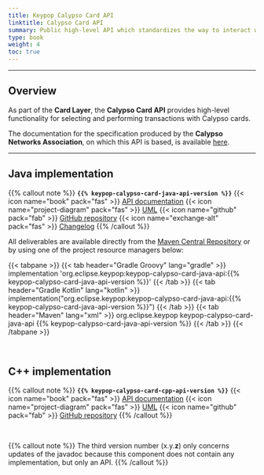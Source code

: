 ```yaml
---
title: Keypop Calypso Card API
linktitle: Calypso Card API
summary: Public high-level API which standardizes the way to interact with a Calypso® product (card, NFC smartphone applet/application, SAM, etc...).
type: book
weight: 4
toc: true
---
```


---
## Overview

As part of the **Card Layer**, the **Calypso Card API** provides high-level functionality for selecting and performing 
transactions with Calypso cards.

The documentation for the specification produced by the **Calypso Networks Association**, on which this API is based,
is available [here](https://terminal-api.calypsonet.org/apis/calypsonet-terminal-calypso-api/).

--- 

## Java implementation
{{% callout note %}}
**`{{% keypop-calypso-card-java-api-version %}}`**
<span class="component-metadata">{{< icon name="book" pack="fas" >}} [API documentation](https://eclipse-keypop.github.io/keypop-calypso-card-java-api/)</span>
<span class="component-metadata">{{< icon name="project-diagram" pack="fas" >}} [UML](https://calypsonet.github.io/calypsonet-terminal-calypso-uml-api/)</span>
<span class="component-metadata">{{< icon name="github" pack="fab" >}} [GitHub repository](https://github.com/eclipse-keypop/keypop-calypso-card-java-api/)</span>
<span class="component-metadata">{{< icon name="exchange-alt" pack="fas" >}} [Changelog](https://github.com/eclipse-keypop/keypop-calypso-card-java-api/blob/main/CHANGELOG.md)</span>
{{% /callout %}}

All deliverables are available directly from the [Maven Central Repository](https://central.sonatype.com/search?q=keypop-calypso-card-java-api) or by using one of the project resource managers below:

{{< tabpane >}}
{{< tab header="Gradle Groovy" lang="gradle" >}}
implementation 'org.eclipse.keypop:keypop-calypso-card-java-api:{{% keypop-calypso-card-java-api-version %}}'
{{< /tab >}}
{{< tab header="Gradle Kotlin" lang="kotlin" >}}
implementation("org.eclipse.keypop:keypop-calypso-card-java-api:{{% keypop-calypso-card-java-api-version %}}")
{{< /tab >}}
{{< tab header="Maven" lang="xml" >}}
<dependency>
<groupId>org.eclipse.keypop</groupId>
<artifactId>keypop-calypso-card-java-api</artifactId>
<version>{{% keypop-calypso-card-java-api-version %}}</version>
</dependency>
{{< /tab >}}
{{< /tabpane >}}

<br>

## C++ implementation
{{% callout note %}}
**`{{% keypop-calypso-card-cpp-api-version %}}`**
<span class="component-metadata">{{< icon name="book" pack="fas" >}} [API documentation](https://eclipse-keypop.github.io/keypop-calypso-card-cpp-api/)</span>
<span class="component-metadata">{{< icon name="project-diagram" pack="fas" >}} [UML](https://calypsonet.github.io/calypsonet-terminal-calypso-uml-api/)</span>
<span class="component-metadata">{{< icon name="github" pack="fab" >}} [GitHub repository](https://github.com/eclipse-keypop/keypop-calypso-card-cpp-api/)</span>
{{% /callout %}}

<br>

{{% callout note %}}
The third version number (x.y.**z**) only concerns updates of the javadoc because this component does not contain any
implementation, but only an API.
{{% /callout %}}